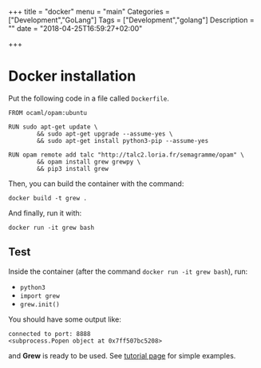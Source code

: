 +++
title = "docker"
menu = "main"
Categories = ["Development","GoLang"]
Tags = ["Development","golang"]
Description = ""
date = "2018-04-25T16:59:27+02:00"

+++

# Docker installation

Put the following code in a file called `Dockerfile`.
```
FROM ocaml/opam:ubuntu

RUN sudo apt-get update \
		&& sudo apt-get upgrade --assume-yes \
		&& sudo apt-get install python3-pip --assume-yes

RUN opam remote add talc "http://talc2.loria.fr/semagramme/opam" \
		&& opam install grew grewpy \
		&& pip3 install grew
```

Then, you can build the container with the command:

`docker build -t grew .`

And finally, run it with:

`docker run -it grew bash`

## Test

Inside the container (after the command `docker run -it grew bash`), run:

 * `python3`
 * `import grew`
 * `grew.init()`

You should have some output like:

```
connected to port: 8888
<subprocess.Popen object at 0x7ff507bc5208>
```

and **Grew** is ready to be used.
See [tutorial page](../tuto) for simple examples.
